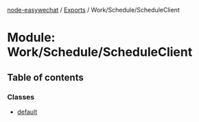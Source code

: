 [node-easywechat](../README.md) / [Exports](../modules.md) / Work/Schedule/ScheduleClient

# Module: Work/Schedule/ScheduleClient

## Table of contents

### Classes

- [default](../classes/Work_Schedule_ScheduleClient.default.md)
